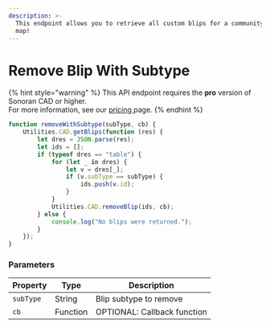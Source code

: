 ```yaml
---
description: >-
  This endpoint allows you to retrieve all custom blips for a community's live
  map!
---
```


# Remove Blip With Subtype

{% hint style="warning" %}
This API endpoint requires the **pro** version of Sonoran CAD or higher.\
For more information, see our [pricing ](../../../../../../pricing/faq/)page.
{% endhint %}

```javascript
function removeWithSubtype(subType, cb) {
    Utilities.CAD.getBlips(function (res) {
        let dres = JSON.parse(res);
        let ids = [];
        if (typeof dres == "table") {
            for (let _ in dres) {
                let v = dres[_];
                if (v.subType == subType) {
                    ids.push(v.id);
                }
            }
            Utilities.CAD.removeBlip(ids, cb);
        } else {
            console.log("No blips were returned.");
        }
    });
}
```

### Parameters

| Property  | Type     | Description                 |
| --------- | -------- | --------------------------- |
| `subType` | String   | Blip subtype to remove      |
| `cb`      | Function | OPTIONAL: Callback function |
